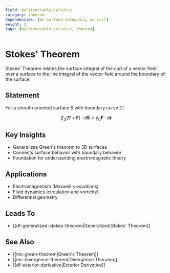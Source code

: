 ```yaml
---
field: multivariable-calculus
category: theorem
dependencies: [mc-surface-integrals, mc-curl]
weight: 2
tags: [multivariable-calculus, theorem]
---
```


# Stokes' Theorem

Stokes' Theorem relates the surface integral of the curl of a vector field over a surface to the line integral of the vector field around the boundary of the surface.

## Statement
For a smooth oriented surface $S$ with boundary curve $C$:

$$\iint_S (\nabla \times \mathbf{F}) \cdot d\mathbf{S} = \oint_C \mathbf{F} \cdot d\mathbf{r}$$

## Key Insights
- Generalizes Green's theorem to 3D surfaces
- Connects surface behavior with boundary behavior
- Foundation for understanding electromagnetic theory

## Applications
- Electromagnetism (Maxwell's equations)
- Fluid dynamics (circulation and vorticity)
- Differential geometry

## Leads To
- [[df-generalized-stokes-theorem|Generalized Stokes' Theorem]]

## See Also
- [[mc-green-theorem|Green's Theorem]]
- [[mc-divergence-theorem|Divergence Theorem]]
- [[df-exterior-derivative|Exterior Derivative]]